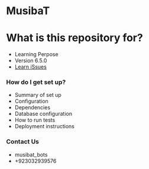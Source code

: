 # MusibaT #


# What is this repository for? #

* Learning Perpose
* Version 6.5.0
* [Learn iSsues](https://bitbucket.org/shahzain83/musibat/issues)

### How do I get set up? ###

* Summary of set up
* Configuration
* Dependencies
* Database configuration
* How to run tests
* Deployment instructions

### Contact Us ###

* musibat_bots
* +923032939576